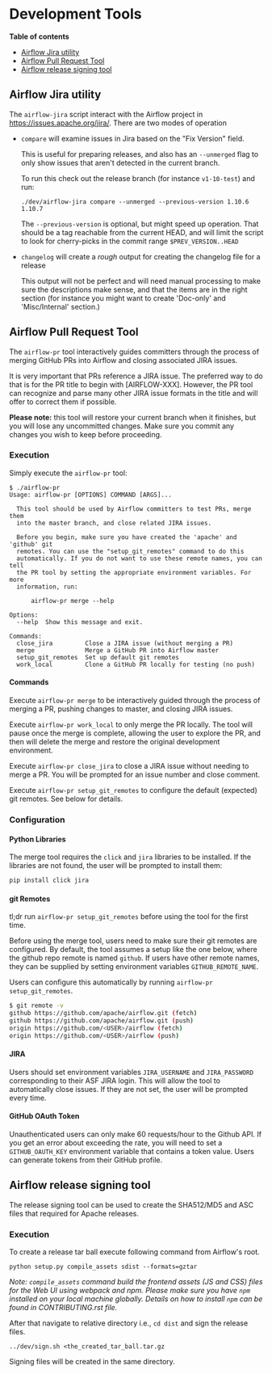 <!--
 Licensed to the Apache Software Foundation (ASF) under one
 or more contributor license agreements.  See the NOTICE file
 distributed with this work for additional information
 regarding copyright ownership.  The ASF licenses this file
 to you under the Apache License, Version 2.0 (the
 "License"); you may not use this file except in compliance
 with the License.  You may obtain a copy of the License at

   http://www.apache.org/licenses/LICENSE-2.0

 Unless required by applicable law or agreed to in writing,
 software distributed under the License is distributed on an
 "AS IS" BASIS, WITHOUT WARRANTIES OR CONDITIONS OF ANY
 KIND, either express or implied.  See the License for the
 specific language governing permissions and limitations
 under the License.
-->
# Development Tools

<!-- START doctoc generated TOC please keep comment here to allow auto update -->
<!-- DON'T EDIT THIS SECTION, INSTEAD RE-RUN doctoc TO UPDATE -->
**Table of contents**

- [Airflow Jira utility](#airflow-jira-utility)
- [Airflow Pull Request Tool](#airflow-pull-request-tool)
- [Airflow release signing tool](#airflow-release-signing-tool)

<!-- END doctoc generated TOC please keep comment here to allow auto update -->

## Airflow Jira utility

The `airflow-jira` script interact with the Airflow project in <https://issues.apache.org/jira/>. There are two modes of operation


- `compare` will examine issues in Jira based on the "Fix Version" field.

  This is useful for preparing releases, and also has an `--unmerged` flag to
  only show issues that aren't detected in the current branch.

  To run this check out the release branch (for instance `v1-10-test`) and run:

  ```
  ./dev/airflow-jira compare --unmerged --previous-version 1.10.6 1.10.7
  ```

  The `--previous-version` is optional, but might speed up operation. That
  should be a tag reachable from the current HEAD, and will limit the script to
  look for cherry-picks in the commit range `$PREV_VERSION..HEAD`

- `changelog` will create a _rough_ output for creating the changelog file for a release

  This output will not be perfect and will need manual processing to make sure
  the descriptions make sense, and that the items are in the right section (for
  instance you might want to create 'Doc-only' and 'Misc/Internal' section.)

## Airflow Pull Request Tool

The `airflow-pr` tool interactively guides committers through the process of merging GitHub PRs into Airflow and closing associated JIRA issues.

It is very important that PRs reference a JIRA issue. The preferred way to do that is for the PR title to begin with [AIRFLOW-XXX]. However, the PR tool can recognize and parse many other JIRA issue formats in the title and will offer to correct them if possible.

__Please note:__ this tool will restore your current branch when it finishes, but you will lose any uncommitted changes. Make sure you commit any changes you wish to keep before proceeding.


### Execution
Simply execute the `airflow-pr` tool:
```
$ ./airflow-pr
Usage: airflow-pr [OPTIONS] COMMAND [ARGS]...

  This tool should be used by Airflow committers to test PRs, merge them
  into the master branch, and close related JIRA issues.

  Before you begin, make sure you have created the 'apache' and 'github' git
  remotes. You can use the "setup_git_remotes" command to do this
  automatically. If you do not want to use these remote names, you can tell
  the PR tool by setting the appropriate environment variables. For more
  information, run:

      airflow-pr merge --help

Options:
  --help  Show this message and exit.

Commands:
  close_jira         Close a JIRA issue (without merging a PR)
  merge              Merge a GitHub PR into Airflow master
  setup_git_remotes  Set up default git remotes
  work_local         Clone a GitHub PR locally for testing (no push)
```

#### Commands

Execute `airflow-pr merge` to be interactively guided through the process of merging a PR, pushing changes to master, and closing JIRA issues.

Execute `airflow-pr work_local` to only merge the PR locally. The tool will pause once the merge is complete, allowing the user to explore the PR, and then will delete the merge and restore the original development environment.

Execute `airflow-pr close_jira` to close a JIRA issue without needing to merge a PR. You will be prompted for an issue number and close comment.

Execute `airflow-pr setup_git_remotes` to configure the default (expected) git remotes. See below for details.

### Configuration

#### Python Libraries
The merge tool requires the `click` and `jira` libraries to be installed. If the libraries are not found, the user will be prompted to install them:
```bash
pip install click jira
```

#### git Remotes
tl;dr run `airflow-pr setup_git_remotes` before using the tool for the first time.

Before using the merge tool, users need to make sure their git remotes are configured. By default, the tool assumes a setup like the one below, where the github repo remote is named `github`. If users have other remote names, they can be supplied by setting environment variables `GITHUB_REMOTE_NAME`.

Users can configure this automatically by running `airflow-pr setup_git_remotes`.

```bash
$ git remote -v
github https://github.com/apache/airflow.git (fetch)
github https://github.com/apache/airflow.git (push)
origin https://github.com/<USER>/airflow (fetch)
origin https://github.com/<USER>/airflow (push)
```

#### JIRA
Users should set environment variables `JIRA_USERNAME` and `JIRA_PASSWORD` corresponding to their ASF JIRA login. This will allow the tool to automatically close issues. If they are not set, the user will be prompted every time.

#### GitHub OAuth Token
Unauthenticated users can only make 60 requests/hour to the Github API. If you get an error about exceeding the rate, you will need to set a `GITHUB_OAUTH_KEY` environment variable that contains a token value. Users can generate tokens from their GitHub profile.

## Airflow release signing tool
The release signing tool can be used to create the SHA512/MD5 and ASC files that required for Apache releases.

### Execution
To create a release tar ball execute following command from Airflow's root. 

`python setup.py compile_assets sdist --formats=gztar`

*Note: `compile_assets` command build the frontend assets (JS and CSS) files for the 
Web UI using webpack and npm. Please make sure you have `npm` installed on your local machine globally.
Details on how to install `npm` can be found in CONTRIBUTING.rst file.*

After that navigate to relative directory i.e., `cd dist` and sign the release files.

`../dev/sign.sh <the_created_tar_ball.tar.gz` 

Signing files will be created in the same directory.
